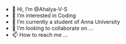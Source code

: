 - 👋 Hi, I’m @Ahalya-V-S
- 👀 I’m interested in Coding 
- 🌱 I’m currently a student of Anna University
- 💞️ I’m looking to collaborate on ...
- 📫 How to reach me ...

<!---
Ahalya-V-S/Ahalya-V-S is a ✨ special ✨ repository because its `README.md` (this file) appears on your GitHub profile.
You can click the Preview link to take a look at your changes.
--->
